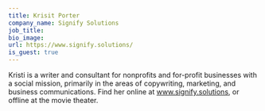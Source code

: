 ```yaml
---
title: Krisit Porter
company_name: Signify Solutions
job_title:
bio_image:
url: https://www.signify.solutions/
is_guest: true
---
```


Kristi is a writer and consultant for nonprofits and for-profit businesses with a social mission, primarily in the areas of copywriting, marketing, and business communications. Find her online at www.signify.solutions, or offline at the movie theater.
